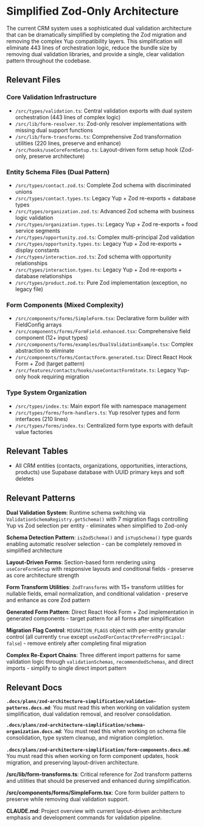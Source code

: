 # Simplified Zod-Only Architecture

The current CRM system uses a sophisticated dual validation architecture that can be dramatically simplified by completing the Zod migration and removing the complex Yup compatibility layers. This simplification will eliminate 443 lines of orchestration logic, reduce the bundle size by removing dual validation libraries, and provide a single, clear validation pattern throughout the codebase.

## Relevant Files

### Core Validation Infrastructure
- `/src/types/validation.ts`: Central validation exports with dual system orchestration (443 lines of complex logic)
- `/src/lib/form-resolver.ts`: Zod-only resolver implementations with missing dual support functions
- `/src/lib/form-transforms.ts`: Comprehensive Zod transformation utilities (220 lines, preserve and enhance)
- `/src/hooks/useCoreFormSetup.ts`: Layout-driven form setup hook (Zod-only, preserve architecture)

### Entity Schema Files (Dual Pattern)
- `/src/types/contact.zod.ts`: Complete Zod schema with discriminated unions
- `/src/types/contact.types.ts`: Legacy Yup + Zod re-exports + database types
- `/src/types/organization.zod.ts`: Advanced Zod schema with business logic validation
- `/src/types/organization.types.ts`: Legacy Yup + Zod re-exports + food service segments
- `/src/types/opportunity.zod.ts`: Complex multi-principal Zod validation
- `/src/types/opportunity.types.ts`: Legacy Yup + Zod re-exports + display constants
- `/src/types/interaction.zod.ts`: Zod schema with opportunity relationships
- `/src/types/interaction.types.ts`: Legacy Yup + Zod re-exports + database relationships
- `/src/types/product.zod.ts`: Pure Zod implementation (exception, no legacy file)

### Form Components (Mixed Complexity)
- `/src/components/forms/SimpleForm.tsx`: Declarative form builder with FieldConfig arrays
- `/src/components/forms/FormField.enhanced.tsx`: Comprehensive field component (12+ input types)
- `/src/components/forms/examples/DualValidationExample.tsx`: Complex abstraction to eliminate
- `/src/components/forms/ContactForm.generated.tsx`: Direct React Hook Form + Zod (target pattern)
- `/src/features/contacts/hooks/useContactFormState.ts`: Legacy Yup-only hook requiring migration

### Type System Organization
- `/src/types/index.ts`: Main export file with namespace management
- `/src/types/forms/form-handlers.ts`: Yup resolver types and form interfaces (210 lines)
- `/src/types/forms/index.ts`: Centralized form type exports with default value factories

## Relevant Tables
- All CRM entities (contacts, organizations, opportunities, interactions, products) use Supabase database with UUID primary keys and soft deletes

## Relevant Patterns

**Dual Validation System**: Runtime schema switching via `ValidationSchemaRegistry.getSchema()` with 7 migration flags controlling Yup vs Zod selection per entity - eliminates when simplified to Zod-only

**Schema Detection Pattern**: `isZodSchema()` and `isYupSchema()` type guards enabling automatic resolver selection - can be completely removed in simplified architecture

**Layout-Driven Forms**: Section-based form rendering using `useCoreFormSetup` with responsive layouts and conditional fields - preserve as core architecture strength

**Form Transform Utilities**: `ZodTransforms` with 15+ transform utilities for nullable fields, email normalization, and conditional validation - preserve and enhance as core Zod pattern

**Generated Form Pattern**: Direct React Hook Form + Zod implementation in generated components - target pattern for all forms after simplification

**Migration Flag Control**: `MIGRATION_FLAGS` object with per-entity granular control (all currently `true` except `useZodForContactPreferredPrincipal: false`) - remove entirely after completing final migration

**Complex Re-Export Chains**: Three different import patterns for same validation logic through `validationSchemas`, `recommendedSchemas`, and direct imports - simplify to single direct import pattern

## Relevant Docs

**`.docs/plans/zod-architecture-simplification/validation-patterns.docs.md`**: You must read this when working on validation system simplification, dual validation removal, and resolver consolidation.

**`.docs/plans/zod-architecture-simplification/schema-organization.docs.md`**: You must read this when working on schema file consolidation, type system cleanup, and migration completion.

**`.docs/plans/zod-architecture-simplification/form-components.docs.md`**: You must read this when working on form component updates, hook migration, and preserving layout-driven architecture.

**/src/lib/form-transforms.ts**: Critical reference for Zod transform patterns and utilities that should be preserved and enhanced during simplification.

**/src/components/forms/SimpleForm.tsx**: Core form builder pattern to preserve while removing dual validation support.

**CLAUDE.md**: Project overview with current layout-driven architecture emphasis and development commands for validation pipeline.